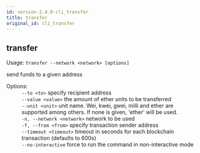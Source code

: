 ```yaml
---
id: version-2.4.0-cli_transfer
title: transfer
original_id: cli_transfer
---
```


<div class="cli-command"><h2 class="cli-title">transfer</h2><p class="cli-usage">Usage: <code>transfer --network &lt;network&gt; [options]</code></p><p>send funds to a given address<br/></p><dl><dt><span>Options:</span></dt><dd><div><code>--to &lt;to&gt;</code> specify recipient address</div><div><code>--value &lt;value&gt;</code> the amount of ether units to be transferred</div><div><code>--unit &lt;unit&gt;</code> unit name. Wei, kwei, gwei, milli and ether are supported among others. If none is given, &#x27;ether&#x27; will be used.</div><div><code>-n, --network &lt;network&gt;</code> network to be used</div><div><code>-f, --from &lt;from&gt;</code> specify transaction sender address</div><div><code>--timeout &lt;timeout&gt;</code> timeout in seconds for each blockchain transaction (defaults to 600s)</div><div><code>--no-interactive</code> force to run the command in non-interactive mode</div></dd></dl></div>
